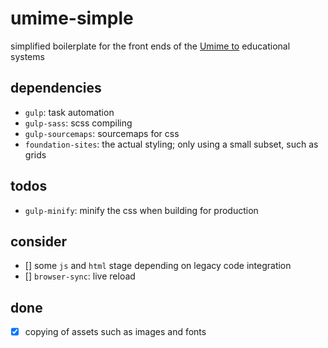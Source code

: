 # umime-simple

simplified boilerplate for the front ends of the [Umime to](https://www.umimeto.org/) educational systems

## dependencies

- `gulp`: task automation
- `gulp-sass`: scss compiling
- `gulp-sourcemaps`: sourcemaps for css
- `foundation-sites`: the actual styling; only using a small subset, such as grids

## todos

- `gulp-minify`: minify the css when building for production

## consider

- [] some `js` and `html` stage depending on legacy code integration
- [] `browser-sync`: live reload

## done

- [x] copying of assets such as images and fonts